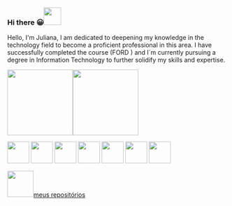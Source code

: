 ### Hi there :grinning:<img height="40" src="https://play-lh.googleusercontent.com/9Wubor79UPrnd2FVUYr7l8YDC5z6fmqxYkAQTp4R9GWNgeSO2k_-qqz467GjgEikx6s">

Hello, I'm Juliana, I am dedicated to deepening my knowledge in the technology field to become a proficient professional in this area. I have successfully completed the course (FORD <ENTER>) and I´m currently pursuing a degree in Information Technology to further solidify my skills and expertise.

  <img height="150em" src="https://github-readme-stats.vercel.app/api?username=Juliana1800&show_icons=true&theme=gruvbox_light"><img height="150em" src="https://github-readme-stats.vercel.app/api/top-langs/?username=Juliana1800&layout=compact&langs-count=168&theme=gruvbox_light">

<img height="50" src="https://cdn.jsdelivr.net/gh/devicons/devicon/icons/github/github-original.svg" /> <img height="50"  src="https://cdn.jsdelivr.net/gh/devicons/devicon/icons/git/git-original.svg" /> <img height="50" src="https://cdn.jsdelivr.net/gh/devicons/devicon/icons/html5/html5-original.svg" /> <img height="50" src="https://cdn.jsdelivr.net/gh/devicons/devicon/icons/css3/css3-original.svg" /> <img height="50" 
src="https://cdn.jsdelivr.net/gh/devicons/devicon/icons/googlecloud/googlecloud-original.svg" /> <img height="50" src="https://cdn.jsdelivr.net/gh/devicons/devicon/icons/apple/apple-original.svg" /> <img height="50" src="https://cdn.jsdelivr.net/gh/devicons/devicon/icons/illustrator/illustrator-plain.svg" />     
        
<a href="https://github.com/Juliana1800?tab=repositories"> <img src="https://img.jakpost.net/c/2017/04/06/2017_04_06_24707_1491467064._large.jpg" height="60">meus repositórios</a>

